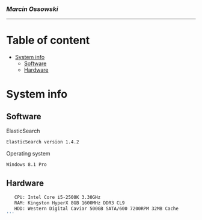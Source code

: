 ### *Marcin Ossowski*

----

# Table of content
- [System info](#systeminfo)
    - [Software](#software)
    - [Hardware](#hardware)


# System info

## Software

ElasticSearch
```bash
ElasticSearch version 1.4.2 
```
Operating system
```bash
Windows 8.1 Pro
```

## Hardware

```bash
   CPU: Intel Core i5-2500K 3.30GHz
   RAM: Kingston HyperX 8GB 1600MHz DDR3 CL9
   HDD: Western Digital Caviar 500GB SATA/600 7200RPM 32MB Cache
'''
